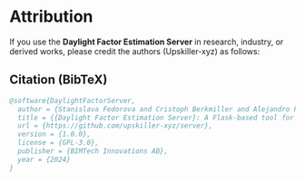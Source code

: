 # Attribution

If you use the **Daylight Factor Estimation Server** in research, industry, or derived works, please credit the authors (Upskiller-xyz) as follows:

## Citation (BibTeX)
```bibtex
@software{DaylightFactorServer,
  author = {Stanislava Fedorova and Cristoph Berkmiller and Alejandro Pacheco and Libny Pacheco},
  title = {{Daylight Factor Estimation Server}: A Flask-based tool for architectural daylight analysis},
  url = {https://github.com/upskiller-xyz/server},
  version = {1.0.0},
  license = {GPL-3.0},
  publisher = {BIMTech Innovations AB},
  year = {2024}
}